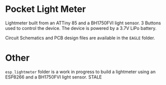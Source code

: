 # Pocket Light Meter

Lightmeter built from an ATTiny 85 and a BH1750FVI light sensor.
3 Buttons used to control the device.
The device is powered by a 3.7V LiPo battery.

Circuit Schematics and PCB design files are available in the `EAGLE` folder.

# Other

`esp_lightmeter` folder is a work in progress to build a lightmeter using an ESP8266 and a BH1750FVI light sensor. STALE
